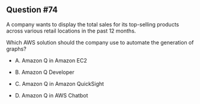 ## Question #74

 A company wants to display the total sales for its top-selling products across various retail locations in the past 12 months.

Which AWS solution should the company use to automate the generation of graphs?

- A. Amazon Q in Amazon EC2

- B. Amazon Q Developer

- C. Amazon Q in Amazon QuickSight

- D. Amazon Q in AWS Chatbot